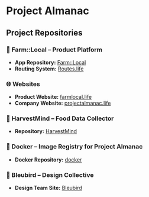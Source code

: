 # Project Almanac

## Project Repositories

### 🌾 Farm::Local – Product Platform
- **App Repository:** [Farm::Local](https://github.com/ProjectAlmanac-dev/farm-local-app)
- **Routing System:** [Routes.life](https://github.com/ProjectAlmanac-dev/Routes.life)

### 🌐 Websites
- **Product Website:** [farmlocal.life](https://github.com/ProjectAlmanac-dev/farmlocal.life)
- **Company Website:** [projectalmanac.life](https://github.com/ProjectAlmanac-dev/CompanyWeb)

### 🧠 HarvestMind – Food Data Collector
- **Repository:** [HarvestMind](https://github.com/ProjectAlmanac-dev/HarvestMind)

### 🐳 Docker – Image Registry for Project Almanac
- **Docker Repository:** [docker](https://github.com/ProjectAlmanac-dev/docker)

### 🎨 Bleubird – Design Collective
- **Design Team Site:** [Bleubird](https://github.com/ProjectAlmanac-dev/bleubird)
